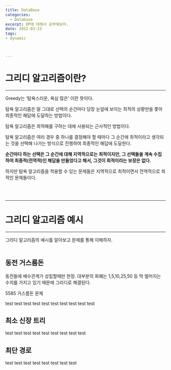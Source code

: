 ```yaml
---
title: DataBase
categories: 
  - Database
excerpt: DP에 대해서 공부해보자.
date: 2022-03-23
tags:
- dynamic



---
```


# 그리디 알고리즘이란?

---

Greedy는 ‘탐욕스러운, 욕심 많은’ 이란 뜻이다.

탐욕 알고리즘은 말 그대로 선택의 순간마다 당장 눈앞에 보이는 최적의 상황만을 쫓아 최종적인 해답에 도달하는 방법이다.

탐욕 알고리즘은 최적해를 구하는 데에 사용되는 근사적인 방법이다.

탐욕 알고리즘은 여러 경우 중 하나를 결정해야 할 때마다 그 순간에 최적이라고 생각되는 것을 선택해 나가는 방식으로 진행하여 최종적인 해답에 도달한다.

**순간마다 하는 선택은 그 순간에 대해 지역적으로는 최적이지만, 그 선택들을 계속 수집하여 최종적(전역적)인 해답을 만들었다고 해서, 그것이 최적이라는 보장은 없다.**

하지만 탐욕 알고리즘을 적용할 수 있는 문제들은 지역적으로 최적이면서 전역적으로 최적인 문제들이다.      


<br />
<br />

---

# 그리디 알고리즘 예시

---

그리디 알고리즘의 예시를 알아보고 문제를 통해 이해하자.
<br />
<br />

## 동전 거스름돈

동전들에 배수관계가 성립할때만 한정.
대부분의 화폐는 1,5,10,25,50 등 딱 떨어지는 수치를 가지고 있기 때문에 그리디로 해결된다.

5585 거스름돈 문제


test
test
test
test
test
test
test
test
test
test

## 최소 신장 트리
test
test
test
test
test
test
test
test
test

## 최단 경로

test
test
test
test
test
test
test
test